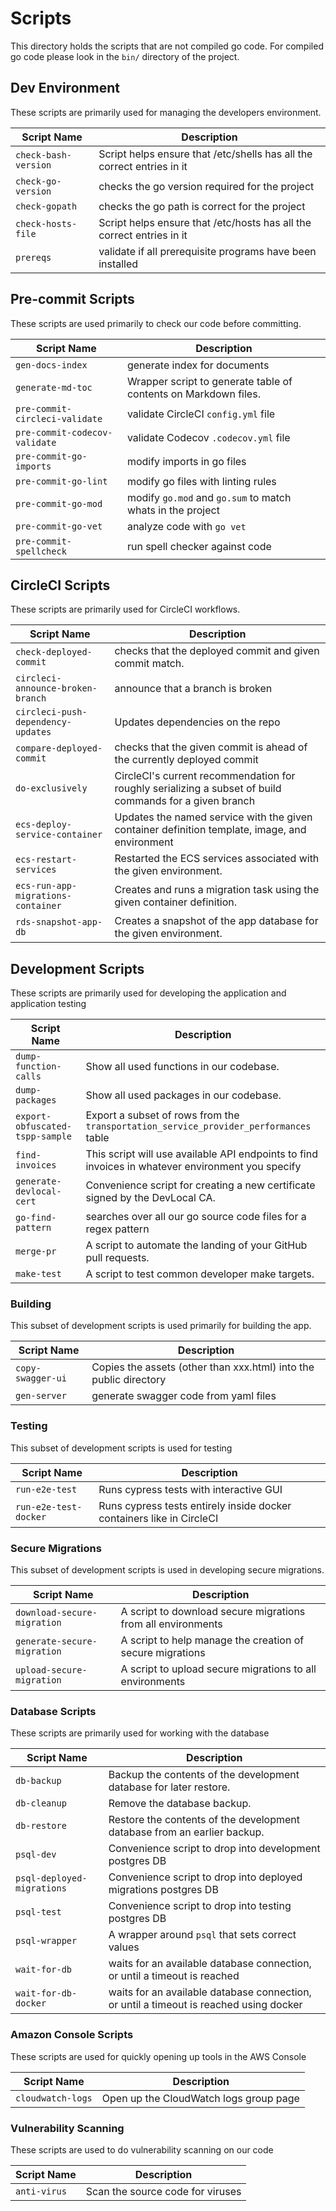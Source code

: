 # Scripts

This directory holds the scripts that are not compiled go code. For
compiled go code please look in the `bin/` directory of the project.

## Dev Environment

These scripts are primarily used for managing the developers
environment.

| Script Name | Description |
| --- | --- |
| `check-bash-version` | Script helps ensure that /etc/shells has all the correct entries in it |
| `check-go-version` | checks the go version required for the project |
| `check-gopath` | checks the go path is correct for the project |
| `check-hosts-file` | Script helps ensure that /etc/hosts has all the correct entries in it |
| `prereqs` | validate if all prerequisite programs have been installed |

## Pre-commit Scripts

These scripts are used primarily to check our code before
committing.

| Script Name | Description |
| --- | --- |
| `gen-docs-index` | generate index for documents |
| `generate-md-toc` |  Wrapper script to generate table of contents on Markdown files. |
| `pre-commit-circleci-validate` | validate CircleCI `config.yml` file |
| `pre-commit-codecov-validate` | validate Codecov `.codecov.yml` file |
| `pre-commit-go-imports` | modify imports in go files |
| `pre-commit-go-lint` | modify go files with linting rules |
| `pre-commit-go-mod` | modify `go.mod` and `go.sum` to match whats in the project |
| `pre-commit-go-vet` | analyze code with `go vet` |
| `pre-commit-spellcheck` | run spell checker against code |

## CircleCI Scripts

These scripts are primarily used for CircleCI workflows.

| Script Name | Description |
| --- | --- |
| `check-deployed-commit` |  checks that the deployed commit and given commit match. |
| `circleci-announce-broken-branch` | announce that a branch is broken |
| `circleci-push-dependency-updates` | Updates dependencies on the repo |
| `compare-deployed-commit` | checks that the given commit is ahead of the currently deployed commit |
| `do-exclusively` | CircleCI's current recommendation for roughly serializing a subset of build commands for a given branch |
| `ecs-deploy-service-container` |  Updates the named service with the given container definition template, image, and environment |
| `ecs-restart-services` | Restarted the ECS services associated with the given environment. |
| `ecs-run-app-migrations-container` | Creates and runs a migration task using the given container definition. |
| `rds-snapshot-app-db` | Creates a snapshot of the app database for the given environment. |

## Development Scripts

These scripts are primarily used for developing the application and
application testing

| Script Name | Description |
| --- | --- |
| `dump-function-calls` |  Show all used functions in our codebase. |
| `dump-packages` |  Show all used packages in our codebase. |
| `export-obfuscated-tspp-sample` | Export a subset of rows from the `transportation_service_provider_performances` table |
| `find-invoices` |  This script will use available API endpoints to find invoices in whatever environment you specify|
| `generate-devlocal-cert` | Convenience script for creating a new certificate signed by the DevLocal CA. |
| `go-find-pattern` |  searches over all our go source code files for a regex pattern |
| `merge-pr` |  A script to automate the landing of your GitHub pull requests. |
| `make-test` | A script to test common developer make targets. |

### Building

This subset of development scripts is used primarily for building the app.

| Script Name | Description |
| --- | --- |
| `copy-swagger-ui` |  Copies the assets (other than xxx.html) into the public directory |
| `gen-server` | generate swagger code from yaml files |

### Testing

This subset of development scripts is used for testing

| Script Name | Description |
| --- | --- |
| `run-e2e-test` | Runs cypress tests with interactive GUI |
| `run-e2e-test-docker` | Runs cypress tests entirely inside docker containers like in CircleCI |

### Secure Migrations

This subset of development scripts is used in developing secure
migrations.

| Script Name | Description |
| --- | --- |
| `download-secure-migration` |  A script to download secure migrations from all environments |
| `generate-secure-migration` |  A script to help manage the creation of secure migrations |
| `upload-secure-migration` | A script to upload secure migrations to all environments |

### Database Scripts

These scripts are primarily used for working with the database

| Script Name | Description |
| --- | --- |
| `db-backup` |  Backup the contents of the development database for later restore. |
| `db-cleanup` | Remove the database backup. |
| `db-restore` |  Restore the contents of the development database from an earlier backup. |
| `psql-dev` | Convenience script to drop into development postgres DB |
| `psql-deployed-migrations` | Convenience script to drop into deployed migrations postgres DB |
| `psql-test` | Convenience script to drop into testing postgres DB |
| `psql-wrapper` | A wrapper around `psql` that sets correct values |
| `wait-for-db` |  waits for an available database connection, or until a timeout is reached |
| `wait-for-db-docker` |  waits for an available database connection, or until a timeout is reached using docker |

### Amazon Console Scripts

These scripts are used for quickly opening up tools in the AWS Console

| Script Name | Description |
| --- | --- |
| `cloudwatch-logs` | Open up the CloudWatch logs group page |

### Vulnerability Scanning

These scripts are used to do vulnerability scanning on our code

| Script Name | Description |
| --- | --- |
| `anti-virus` | Scan the source code for viruses |
